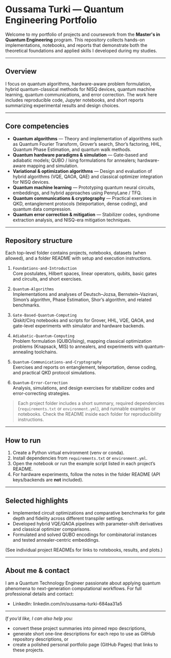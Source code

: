 # Oussama Turki — Quantum Engineering Portfolio

Welcome to my portfolio of projects and coursework from the **Master's in Quantum Engineering** program. This repository collects hands-on implementations, notebooks, and reports that demonstrate both the theoretical foundations and applied skills I developed during my studies.

---

## Overview
I focus on quantum algorithms, hardware-aware problem formulation, hybrid quantum-classical methods for NISQ devices, quantum machine learning, quantum communications, and error correction. The work here includes reproducible code, Jupyter notebooks, and short reports summarizing experimental results and design choices.

---

## Core competencies
- **Quantum algorithms** — Theory and implementation of algorithms such as Quantum Fourier Transform, Grover’s search, Shor’s factoring, HHL, Quantum Phase Estimation, and quantum walk methods.  
- **Quantum hardware paradigms & simulation** — Gate-based and adiabatic models; QUBO / Ising formulations for annealers; hardware-aware mapping and simulation.  
- **Variational & optimization algorithms** — Design and evaluation of hybrid algorithms (VQE, QAOA, QAE) and classical optimizer integration for NISQ devices.  
- **Quantum machine learning** — Prototyping quantum neural circuits, embeddings, and hybrid approaches using PennyLane / TFQ.  
- **Quantum communications & cryptography** — Practical exercises in QKD, entanglement protocols (teleportation, dense coding), and quantum data compression.  
- **Quantum error correction & mitigation** — Stabilizer codes, syndrome extraction analysis, and NISQ-era mitigation techniques.

---

## Repository structure
Each top-level folder contains projects, notebooks, datasets (when allowed), and a folder README with setup and execution instructions.

1. `Foundations-and-Introduction`  
   Core postulates, Hilbert spaces, linear operators, qubits, basic gates and circuits, and short exercises.

2. `Quantum-Algorithms`  
   Implementations and analyses of Deutsch–Jozsa, Bernstein–Vazirani, Simon’s algorithm, Phase Estimation, Shor’s algorithm, and related benchmarks.

3. `Gate-Based-Quantum-Computing`  
   Qiskit/Cirq notebooks and scripts for Grover, HHL, VQE, QAOA, and gate-level experiments with simulator and hardware backends.

4. `Adiabatic-Quantum-Computing`  
   Problem formulation (QUBO/Ising), mapping classical optimization problems (Knapsack, MIS) to annealers, and experiments with quantum-annealing toolchains.

5. `Quantum-Communications-and-Cryptography`  
   Exercises and reports on entanglement, teleportation, dense coding, and practical QKD protocol simulations.

6. `Quantum-Error-Correction`  
   Analysis, simulations, and design exercises for stabilizer codes and error-correcting strategies.

> Each project folder includes a short summary, required dependencies (`requirements.txt` or `environment.yml`), and runnable examples or notebooks. Check the README inside each folder for reproducibility instructions.

---

## How to run
1. Create a Python virtual environment (venv or conda).  
2. Install dependencies from `requirements.txt` or `environment.yml`.  
3. Open the notebook or run the example script listed in each project’s README.  
4. For hardware experiments, follow the notes in the folder README (API keys/backends are **not** included).

---

## Selected highlights
- Implemented circuit optimizations and comparative benchmarks for gate depth and fidelity across different transpiler settings.  
- Developed hybrid VQE/QAOA pipelines with parameter-shift derivatives and classical optimizer comparisons.  
- Formulated and solved QUBO encodings for combinatorial instances and tested annealer-centric embeddings.

(See individual project READMEs for links to notebooks, results, and plots.)

---

## About me & contact
I am a Quantum Technology Engineer passionate about applying quantum phenomena to next-generation computational workflows. For full professional details and contact:  
- LinkedIn: linkedin.com/in/oussama-turki-684aa31a5 


---

*If you’d like, I can also help you:*  
- convert these project summaries into pinned repo descriptions,  
- generate short one-line descriptions for each repo to use as GitHub repository descriptions, or  
- create a polished personal portfolio page (GitHub Pages) that links to these projects.
